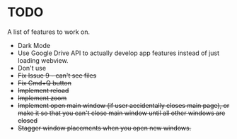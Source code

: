 # TODO
A list of features to work on.

* Dark Mode
* Use Google Drive API to actually develop app features instead of just loading webview.
* Don't use <webview>
* ~~Fix Issue 9 - can't see files~~
* ~~Fix Cmd+Q button~~
* ~~Implement reload~~
* ~~Implement zoom~~
* ~~Implement open main window (if user accidentally closes main page), or make it so that you can't close main window until all other windows are closed~~
* ~~Stagger window placements when you open new windows.~~